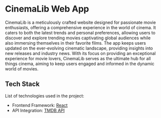 # CinemaLib Web App

CinemaLib is a meticulously crafted website designed for passionate movie enthusiasts, offering a comprehensive experience in the world of cinema. It caters to both the latest trends and personal preferences, allowing users to discover and explore trending movies captivating global audiences while also immersing themselves in their favorite films. The app keeps users updated on the ever-evolving cinematic landscape, providing insights into new releases and industry news. With its focus on providing an exceptional experience for movie lovers, CinemaLib serves as the ultimate hub for all things cinema, aiming to keep users engaged and informed in the dynamic world of movies.

## Tech Stack

List of technologies used in the project:

- Frontend Framework: [React](https://react.dev/)
- API Integration: [TMDB API](https://developer.themoviedb.org/docs)
